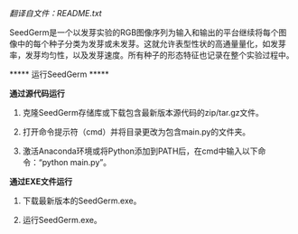 *翻译自文件：README.txt*

SeedGerm是一个以发芽实验的RGB图像序列为输入和输出的平台继续将每个图像中的每个种子分类为发芽或未发芽。这就允许表型性状的高通量量化，如发芽率，发芽均匀性，以及发芽速度。所有种子的形态特征也记录在整个实验过程中。

*****     运行SeedGerm     *****

**通过源代码运行**

1. 克隆SeedGerm存储库或下载包含最新版本源代码的zip/tar.gz文件。

2. 打开命令提示符（cmd）并将目录更改为包含main.py的文件夹。

3. 激活Anaconda环境或将Python添加到PATH后，在cmd中输入以下命令：“python main.py”。

**通过EXE文件运行**

1. 下载最新版本的SeedGerm.exe。

2. 运行SeedGerm.exe。
